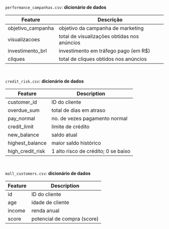 `performance_campanhas.csv`: **dicionário de dados**

| Feature           | Descrição                                   |
|-------------------|---------------------------------------------|
| objetivo_campanha | objetivo da campanha de marketing           |
| visualizacoes     | total de visualizações obtidas nos anúncios |
| investimento_brl  | investimento em tráfego pago (em R$)        |
| cliques           | total de cliques obtidos nos anúncios       |

<br>

`credit_risk.csv`: **dicionário de dados**

|          Feature |                    Description      |
|------------------|-------------------------------------|
|      customer_id | ID do cliente                       |
|      overdue_sum | total de dias em atraso             |
|       pay_normal | no. de vezes pagamento normal       |
|     credit_limit | limite de crédito                   |
|      new_balance | saldo atual                         |
|  highest_balance | maior saldo histórico               |
| high_credit_risk | 1 alto risco de crédito; 0 se baixo |  

<br>

`mall_customers.csv`: **dicionário de dados**

|          Feature |                    Description |
|------------------|--------------------------------|
|      id          | ID do cliente                  |
|      age         | idade de cliente               |
|      income      | renda anual                    |
|      score       | potencial de compra (score)    |